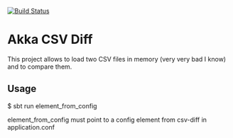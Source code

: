 [![Build Status](https://travis-ci.org/taggiasco/akka-csv-diff.svg?branch=master)](https://travis-ci.org/taggiasco/akka-csv-diff)

# Akka CSV Diff

This project allows to load two CSV files in memory (very very bad I know) and to compare them.



## Usage

$ sbt run element_from_config

element_from_config must point to a config element from csv-diff in application.conf

